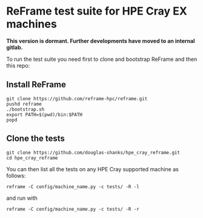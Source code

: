 # ReFrame test suite for HPE Cray EX machines

**This version is dormant. Further developments have moved to an internal gitlab.**

To run the test suite you need first to clone and bootstrap ReFrame and then this repo:

## Install ReFrame
```
git clone https://github.com/reframe-hpc/reframe.git
pushd reframe
./bootstrap.sh
export PATH=$(pwd)/bin:$PATH
popd
```

## Clone the tests

```
git clone https://github.com/douglas-shanks/hpe_cray_reframe.git
cd hpe_cray_reframe
```

You can then list all the tests on any HPE Cray supported machine as follows:

```
reframe -C config/machine_name.py -c tests/ -R -l
```
and run with 
```
reframe -C config/machine_name.py -c tests/ -R -r
```

